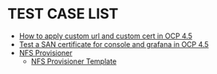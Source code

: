 # TEST CASE LIST

- [How to apply custom url and custom cert in OCP 4.5](./APPLY_CUSTOM_TLS_FOR_OCP4_CONSOLE.md)
- [Test a SAN certificate for console and grafana in OCP 4.5](./APPLY_CUSTOM_SAN_TLS_FOR_OCP4_CONSOLE_AND_GRAFANA.md)
- [NFS Provisioner](./operator/NFS_PROVISIONER.md)
  - [NFS Provisioner Template](./operator/template/README.md)
